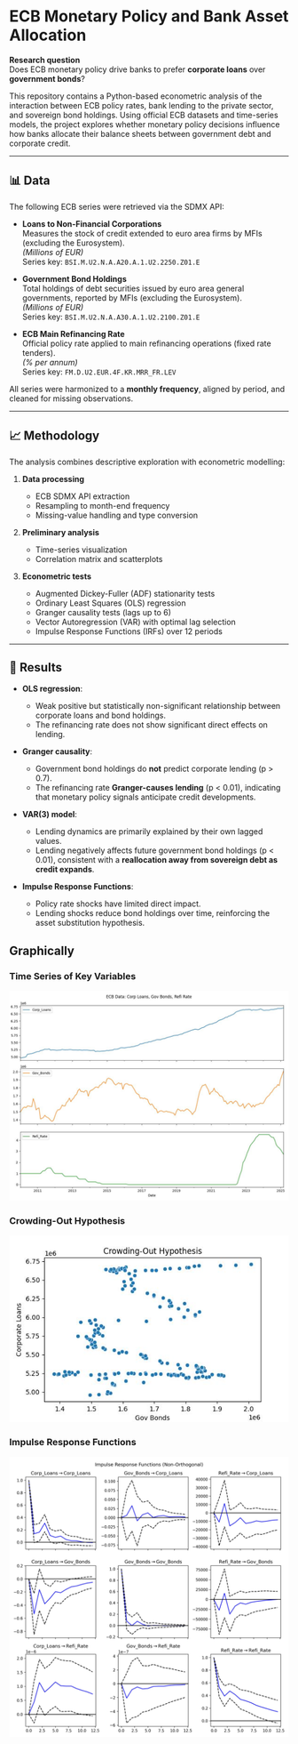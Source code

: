 # ECB Monetary Policy and Bank Asset Allocation

**Research question**  
Does ECB monetary policy drive banks to prefer **corporate loans** over **government bonds**?

This repository contains a Python-based econometric analysis of the interaction between ECB policy rates, bank lending to the private sector, and sovereign bond holdings. Using official ECB datasets and time-series models, the project explores whether monetary policy decisions influence how banks allocate their balance sheets between government debt and corporate credit.

---

## 📊 Data

The following ECB series were retrieved via the SDMX API:

- **Loans to Non-Financial Corporations**  
  Measures the stock of credit extended to euro area firms by MFIs (excluding the Eurosystem).  
  *(Millions of EUR)*  
  Series key: `BSI.M.U2.N.A.A20.A.1.U2.2250.Z01.E`

- **Government Bond Holdings**  
  Total holdings of debt securities issued by euro area general governments, reported by MFIs (excluding the Eurosystem).  
  *(Millions of EUR)*  
  Series key: `BSI.M.U2.N.A.A30.A.1.U2.2100.Z01.E`

- **ECB Main Refinancing Rate**  
  Official policy rate applied to main refinancing operations (fixed rate tenders).  
  *(% per annum)*  
  Series key: `FM.D.U2.EUR.4F.KR.MRR_FR.LEV`

All series were harmonized to a **monthly frequency**, aligned by period, and cleaned for missing observations.

---

## 📈 Methodology

The analysis combines descriptive exploration with econometric modelling:

1. **Data processing**  
   - ECB SDMX API extraction  
   - Resampling to month-end frequency  
   - Missing-value handling and type conversion  

2. **Preliminary analysis**  
   - Time-series visualization  
   - Correlation matrix and scatterplots  

3. **Econometric tests**  
   - Augmented Dickey-Fuller (ADF) stationarity tests  
   - Ordinary Least Squares (OLS) regression  
   - Granger causality tests (lags up to 6)  
   - Vector Autoregression (VAR) with optimal lag selection  
   - Impulse Response Functions (IRFs) over 12 periods  

---

## 📑 Results

- **OLS regression**:  
  - Weak positive but statistically non-significant relationship between corporate loans and bond holdings.  
  - The refinancing rate does not show significant direct effects on lending.

- **Granger causality**:  
  - Government bond holdings do **not** predict corporate lending (p > 0.7).  
  - The refinancing rate **Granger-causes lending** (p < 0.01), indicating that monetary policy signals anticipate credit developments.

- **VAR(3) model**:  
  - Lending dynamics are primarily explained by their own lagged values.  
  - Lending negatively affects future government bond holdings (p < 0.01), consistent with a **reallocation away from sovereign debt as credit expands**.

- **Impulse Response Functions**:  
  - Policy rate shocks have limited direct impact.  
  - Lending shocks reduce bond holdings over time, reinforcing the asset substitution hypothesis.

## Graphically

### Time Series of Key Variables
![Time Series](Figures/TS_plot.jpg)

### Crowding-Out Hypothesis
![Crowding-Out](Figures/Scatterplot_crowdout.jpg)

### Impulse Response Functions
![Impulse Responses](Figures/IRF_plot.jpg)


